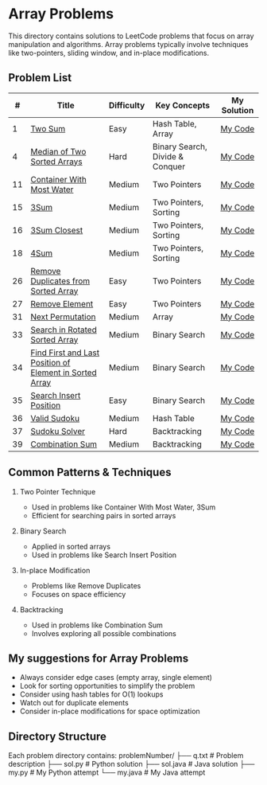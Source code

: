 # Array Problems
This directory contains solutions to LeetCode problems that focus on array manipulation and algorithms. Array problems typically involve techniques like two-pointers, sliding window, and in-place modifications.

## Problem List
| # | Title | Difficulty | Key Concepts |  My Solution |
|---|-------|------------|--------------|--------------|
| 1 | [Two Sum](https://leetcode.com/problems/two-sum/) | Easy | Hash Table, Array |[My Code](https://github.com/ArmanBehnam/Leetcode/tree/main/array/1) |
| 4 | [Median of Two Sorted Arrays](https://leetcode.com/problems/median-of-two-sorted-arrays/) | Hard | Binary Search, Divide & Conquer |[My Code](https://github.com/ArmanBehnam/Leetcode/tree/main/array/4) |
| 11 | [Container With Most Water](https://leetcode.com/problems/container-with-most-water/) | Medium | Two Pointers |[My Code](https://github.com/ArmanBehnam/Leetcode/tree/main/array/11) |
| 15 | [3Sum](https://leetcode.com/problems/3sum/) | Medium | Two Pointers, Sorting |[My Code](https://github.com/ArmanBehnam/Leetcode/tree/main/array/15) |
| 16 | [3Sum Closest](https://leetcode.com/problems/3sum-closest/) | Medium | Two Pointers, Sorting |[My Code](https://github.com/ArmanBehnam/Leetcode/tree/main/array/16) |
| 18 | [4Sum](https://leetcode.com/problems/4sum/) | Medium | Two Pointers, Sorting |[My Code](https://github.com/ArmanBehnam/Leetcode/tree/main/array/18) |
| 26 | [Remove Duplicates from Sorted Array](https://leetcode.com/problems/remove-duplicates-from-sorted-array/) | Easy | Two Pointers |[My Code](https://github.com/ArmanBehnam/Leetcode/tree/main/array/26) |
| 27 | [Remove Element](https://leetcode.com/problems/remove-element/) | Easy | Two Pointers |[My Code](https://github.com/ArmanBehnam/Leetcode/tree/main/array/27) |
| 31 | [Next Permutation](https://leetcode.com/problems/next-permutation/) | Medium | Array |[My Code](https://github.com/ArmanBehnam/Leetcode/tree/main/array/31) |
| 33 | [Search in Rotated Sorted Array](https://leetcode.com/problems/search-in-rotated-sorted-array/) | Medium | Binary Search |[My Code](https://github.com/ArmanBehnam/Leetcode/tree/main/array/33) |
| 34 | [Find First and Last Position of Element in Sorted Array](https://leetcode.com/problems/find-first-and-last-position-of-element-in-sorted-array/) | Medium | Binary Search |[My Code](https://github.com/ArmanBehnam/Leetcode/tree/main/array/34) |
| 35 | [Search Insert Position](https://leetcode.com/problems/search-insert-position/) | Easy | Binary Search |[My Code](https://github.com/ArmanBehnam/Leetcode/tree/main/array/35) |
| 36 | [Valid Sudoku](https://leetcode.com/problems/valid-sudoku/) | Medium | Hash Table |[My Code](https://github.com/ArmanBehnam/Leetcode/tree/main/array/36) |
| 37 | [Sudoku Solver](https://leetcode.com/problems/sudoku-solver/) | Hard | Backtracking |[My Code](https://github.com/ArmanBehnam/Leetcode/tree/main/array/37) |
| 39 | [Combination Sum](https://leetcode.com/problems/combination-sum/) | Medium | Backtracking |[My Code](https://github.com/ArmanBehnam/Leetcode/tree/main/array/39) |

## Common Patterns & Techniques
1. Two Pointer Technique
   - Used in problems like Container With Most Water, 3Sum
   - Efficient for searching pairs in sorted arrays

2. Binary Search
   - Applied in sorted arrays
   - Used in problems like Search Insert Position

3. In-place Modification
   - Problems like Remove Duplicates
   - Focuses on space efficiency

4. Backtracking
   - Used in problems like Combination Sum
   - Involves exploring all possible combinations

## My suggestions for Array Problems
- Always consider edge cases (empty array, single element)
- Look for sorting opportunities to simplify the problem
- Consider using hash tables for O(1) lookups
- Watch out for duplicate elements
- Consider in-place modifications for space optimization

## Directory Structure
Each problem directory contains:
problemNumber/
├── q.txt          # Problem description
├── sol.py         # Python solution
├── sol.java       # Java solution
├── my.py          # My Python attempt
└── my.java        # My Java attempt